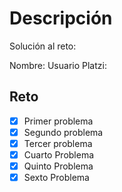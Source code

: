 # Descripción

Solución al reto:

Nombre:
Usuario Platzi:

## Reto

- [x] Primer problema
- [x] Segundo problema
- [x] Tercer problema
- [x] Cuarto Problema
- [x] Quinto Problema
- [x] Sexto Problema
